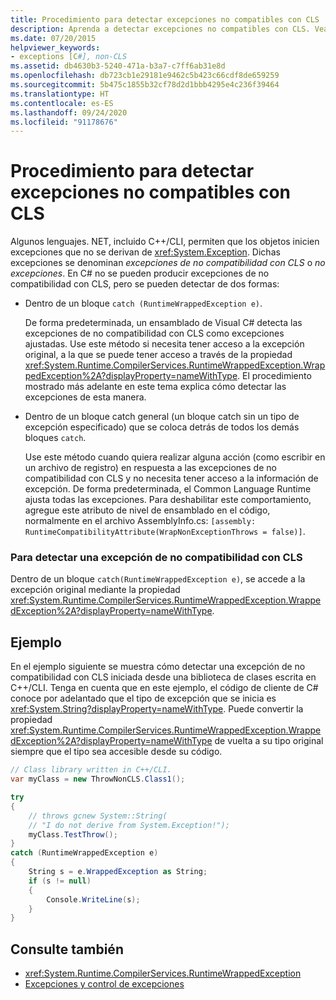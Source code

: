 ```yaml
---
title: Procedimiento para detectar excepciones no compatibles con CLS
description: Aprenda a detectar excepciones no compatibles con CLS. Vea un ejemplo de código y examine los recursos adicionales disponibles.
ms.date: 07/20/2015
helpviewer_keywords:
- exceptions [C#], non-CLS
ms.assetid: db4630b3-5240-471a-b3a7-c7ff6ab31e8d
ms.openlocfilehash: db723cb1e29181e9462c5b423c66cdf8de659259
ms.sourcegitcommit: 5b475c1855b32cf78d2d1bbb4295e4c236f39464
ms.translationtype: HT
ms.contentlocale: es-ES
ms.lasthandoff: 09/24/2020
ms.locfileid: "91178676"
---
```

# <a name="how-to-catch-a-non-cls-exception"></a>Procedimiento para detectar excepciones no compatibles con CLS

Algunos lenguajes. NET, incluido C++/CLI, permiten que los objetos inicien excepciones que no se derivan de <xref:System.Exception>. Dichas excepciones se denominan *excepciones de no compatibilidad con CLS* o *no excepciones*. En C# no se pueden producir excepciones de no compatibilidad con CLS, pero se pueden detectar de dos formas:  
  
- Dentro de un bloque `catch (RuntimeWrappedException e)`.
  
     De forma predeterminada, un ensamblado de Visual C# detecta las excepciones de no compatibilidad con CLS como excepciones ajustadas. Use este método si necesita tener acceso a la excepción original, a la que se puede tener acceso a través de la propiedad <xref:System.Runtime.CompilerServices.RuntimeWrappedException.WrappedException%2A?displayProperty=nameWithType>. El procedimiento mostrado más adelante en este tema explica cómo detectar las excepciones de esta manera.  
  
- Dentro de un bloque catch general (un bloque catch sin un tipo de excepción especificado) que se coloca detrás de todos los demás bloques `catch`.
  
     Use este método cuando quiera realizar alguna acción (como escribir en un archivo de registro) en respuesta a las excepciones de no compatibilidad con CLS y no necesita tener acceso a la información de excepción. De forma predeterminada, el Common Language Runtime ajusta todas las excepciones. Para deshabilitar este comportamiento, agregue este atributo de nivel de ensamblado en el código, normalmente en el archivo AssemblyInfo.cs: `[assembly: RuntimeCompatibilityAttribute(WrapNonExceptionThrows = false)]`.  
  
### <a name="to-catch-a-non-cls-exception"></a>Para detectar una excepción de no compatibilidad con CLS  
  
Dentro de un bloque `catch(RuntimeWrappedException e)`, se accede a la excepción original mediante la propiedad <xref:System.Runtime.CompilerServices.RuntimeWrappedException.WrappedException%2A?displayProperty=nameWithType>.  
  
## <a name="example"></a>Ejemplo  

 En el ejemplo siguiente se muestra cómo detectar una excepción de no compatibilidad con CLS iniciada desde una biblioteca de clases escrita en C++/CLI. Tenga en cuenta que en este ejemplo, el código de cliente de C# conoce por adelantado que el tipo de excepción que se inicia es <xref:System.String?displayProperty=nameWithType>. Puede convertir la propiedad <xref:System.Runtime.CompilerServices.RuntimeWrappedException.WrappedException%2A?displayProperty=nameWithType> de vuelta a su tipo original siempre que el tipo sea accesible desde su código.  
  
```csharp
// Class library written in C++/CLI.
var myClass = new ThrowNonCLS.Class1();

try
{
    // throws gcnew System::String(  
    // "I do not derive from System.Exception!");  
    myClass.TestThrow();
}
catch (RuntimeWrappedException e)
{
    String s = e.WrappedException as String;
    if (s != null)
    {
        Console.WriteLine(s);
    }
}
```  
  
## <a name="see-also"></a>Consulte también

- <xref:System.Runtime.CompilerServices.RuntimeWrappedException>
- [Excepciones y control de excepciones](./index.md)
